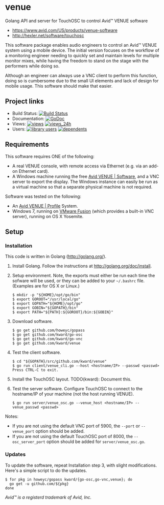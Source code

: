 # venue
Golang API and server for TouchOSC to control Avid™ VENUE software

- <https://www.avid.com/US/products/venue-software>
- <http://hexler.net/software/touchosc>

This software package enables audio engineers to control an Avid™ VENUE system
using a mobile device. The initial version focuses on the workflow of a
monitoring engineer needing to quickly set and maintain levels for multiple
monitor mixes, while having the freedom to stand on the stage with the
performers while doing so.

Although an engineer can always use a VNC client to perform this function,
doing so is cumbersome due to the small UI elements and lack of design for
mobile usage. This software should make that easier.

## Project links
* Build Status:  [![Build Status][CIStatus]][CIProject]
* Documentation: [![GoDoc][GoDocStatus]][GoDoc]
* Views:         [![views][SGViews]][SGProject] [![views_24h][SGViews24h]][SGProject]
* Users:         [![library users][SGUsers]][SGProject] [![dependents][SGDependents]][SGProject]

## Requirements
This software requires ONE of the following:

- A real VENUE console, with remote access via Ethernet (e.g. via an add-on
  Ethernet card).
- A Windows machine running the free [Avid VENUE | Software][VENUE], and a VNC
  server to export the display. The Windows instance can easily be run as a
  virtual machine so that a separate physical machine is not required.

Software was tested on the following:

- An [Avid VENUE | Profile][Profile] System.
- Windows 7, running on [VMware Fusion][Fusion] (which provides a built-in VNC
  server), running on OS X Yosemite.

## Setup
### Installation
This code is written in Golang (<http://golang.org/>).

1. Install Golang. Follow the instructions at <http://golang.org/doc/install>.
2. Setup environment. Note, the exports must either be run each time the
   sofware will be used, or they can be added to your `~/.bashrc` file.
   (Examples are for OS X or Linux.)

    ```
    $ mkdir -p "${HOME}/opt/go/bin"
    $ export GOROOT="/usr/local/go"
    $ export GOPATH="${HOME}/opt/go"
    $ export GOBIN="${GOPATH}/bin"
    $ export PATH="${PATH}:${GOROOT}/bin:${GOBIN}"
    ```

3. Download software.

    ```
    $ go get github.com/howeyc/gopass
    $ go get github.com/kward/go-osc
    $ go get github.com/kward/go-vnc
    $ go get github.com/kward/venue
    ```

4. Test the client software.

    ```
    $ cd "${GOPATH}/src/github.com/kward/venue"
    $ go run client/venue_cli.go --host <hostname/IP> --passwd <passwd>
    Press CTRL-C to exit.
    ```

5. Install the TouchOSC layout. TODO(kward): Document this.

6. Test the server software. Configure TouchOSC to connect to the hostname/IP
   of your machine (not the host running VENUE).

   ```
   $ go run server/venue_osc.go --venue_host <hostname/IP> --venue_passwd <passwd>
   ```

Notes:

- If you are not using the default VNC port of 5900, the `--port` or
  `--venue_port` option should be added.
- If you are not using the default TouchOSC port of 8000, the
  `--osc_server_port` option should be added for `server/venue_osc.go`.

### Updates
To update the software, repeat Installation step 3, with slight modifications.
Here's a simple script to do the updates.

```
$ for pkg in howeyc/gopass kward/{go-osc,go-vnc,venue}; do
  go get -u github.com/${pkg}
done
```


_Avid™ is a registerd trademark of Avid, Inc._


<!--- Links -->
[Fusion]: http://www.vmware.com/products/fusion/
[Profile]: https://www.avid.com/US/products/profile-system
[VENUE]: http://www.avid.com/us/products/venue-software

[CIProject]: https://travis-ci.org/kward/venue
[CIStatus]: https://travis-ci.org/kward/venue.png?branch=master

[GoDoc]: https://godoc.org/github.com/kward/venue
[GoDocStatus]: https://godoc.org/github.com/kward/venue?status.svg

[SGProject]: https://sourcegraph.com/github.com/kward/venue
[SGDependents]: https://sourcegraph.com/api/repos/github.com/kward/venue/.badges/dependents.svg
[SGUsers]: https://sourcegraph.com/api/repos/github.com/kward/venue/.badges/library-users.svg
[SGViews]: https://sourcegraph.com/api/repos/github.com/kward/venue/.counters/views.svg
[SGViews24h]: https://sourcegraph.com/api/repos/github.com/kward/venue/.counters/views-24h.svg?no-count=1
